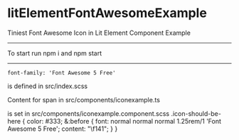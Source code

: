 # litElementFontAwesomeExample
Tiniest Font Awesome Icon in Lit Element Component Example

---

To start run 
    npm i 
and
    npm start

---

    font-family: 'Font Awesome 5 Free' 
is defined in 
    src/index.scss

Content for span in src/components/iconexample.ts
     <span class="icon-should-be-here"></span>
     
is set in src/components/iconexample.component.scss
    .icon-should-be-here {
        color: #333;
        &:before {
            font: normal normal normal 1.25rem/1 'Font Awesome 5 Free';
            content: "\f141";
        }
    }
